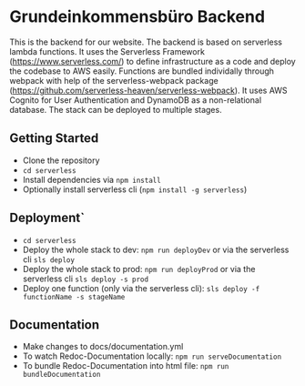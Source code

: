 # Grundeinkommensbüro Backend

This is the backend for our website. The backend is based on serverless lambda functions.
It uses the Serverless Framework (https://www.serverless.com/) to define infrastructure as a code and deploy the codebase to AWS easily. Functions are bundled individally through webpack with help of the serverless-webpack package (https://github.com/serverless-heaven/serverless-webpack). It uses AWS Cognito for User Authentication and DynamoDB as a non-relational database. The stack can be deployed to multiple stages.

## Getting Started

- Clone the repository
- `cd serverless`
- Install dependencies via `npm install`
- Optionally install serverless cli (`npm install -g serverless`)

## Deployment`

- `cd serverless`
- Deploy the whole stack to dev: `npm run deployDev` or via the serverless cli `sls deploy`
- Deploy the whole stack to prod: `npm run deployProd` or via the serverless cli `sls deploy -s prod`
- Deploy one function (only via the serverless cli): `sls deploy -f functionName -s stageName`

## Documentation

- Make changes to docs/documentation.yml
- To watch Redoc-Documentation locally: `npm run serveDocumentation`
- To bundle Redoc-Documentation into html file: `npm run bundleDocumentation`
